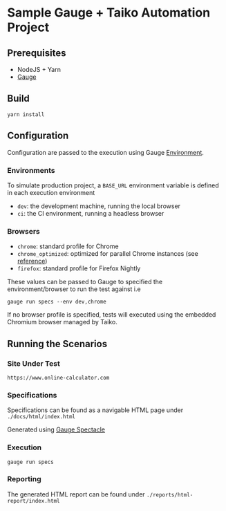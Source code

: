 # Sample Gauge + Taiko Automation Project

## Prerequisites
- NodeJS + Yarn
- [Gauge](https://docs.gauge.org/getting_started/installing-gauge.html)

## Build
    
    yarn install

## Configuration
Configuration are passed to the execution using Gauge [Environment](https://docs.gauge.org/configuration.html).

### Environments
To simulate production project, a `BASE_URL` environment variable is defined in each execution environment
- `dev`: the development machine, running the local browser
- `ci`: the CI environment, running a headless browser

### Browsers
- `chrome`: standard profile for Chrome
- `chrome_optimized`: optimized for parallel Chrome instances (see [reference](https://docs.taiko.dev/frequently_asked_questions/#how-can-i-optimize-chrome-instances-for-parallel-runs%3F))
- `firefox`: standard profile for Firefox Nightly

These values can be passed to Gauge to specified the environment/browser to run the test against i.e

    gauge run specs --env dev,chrome

If no browser profile is specified, tests will executed using the embedded Chromium browser managed by Taiko.

## Running the Scenarios

### Site Under Test

    https://www.online-calculator.com

### Specifications
Specifications can be found as a navigable HTML page under `./docs/html/index.html`

Generated using [Gauge Spectacle](https://github.com/getgauge/spectacle)

### Execution

    gauge run specs

### Reporting
The generated HTML report can be found under `./reports/html-report/index.html`